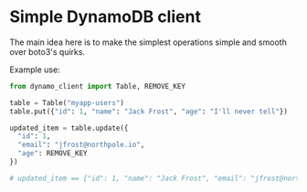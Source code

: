 # Simple DynamoDB client

The main idea here is to make the simplest operations simple and smooth over boto3's quirks.

Example use:

```python
from dynamo_client import Table, REMOVE_KEY

table = Table("myapp-users")
table.put({"id": 1, "name": "Jack Frost", "age": "I'll never tell"})

updated_item = table.update({
  "id": 1,
  "email": "jfrost@northpole.io",
  "age": REMOVE_KEY
})

# updated_item == {"id": 1, "name": "Jack Frost", "email": "jfrost@northpole.io"}
```